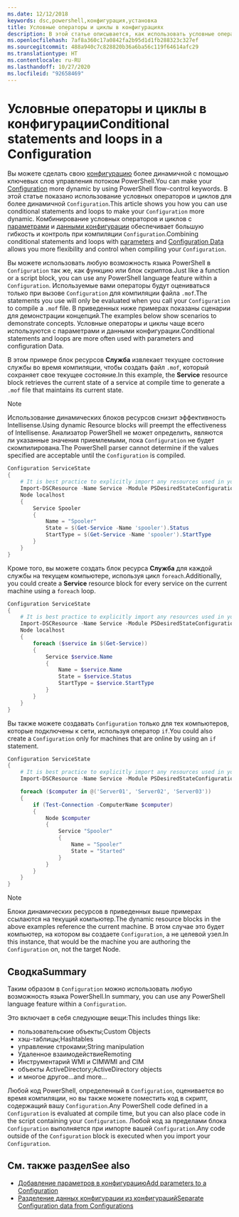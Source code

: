 ```yaml
---
ms.date: 12/12/2018
keywords: dsc,powershell,конфигурация,установка
title: Условные операторы и циклы в конфигурациях
description: В этой статье описывается, как использовать условные операторы и циклов для более динамичной конфигурации. Сочетание условных операторов и циклов с параметрами и данными конфигурации обеспечивает большую гибкость и контроль при компиляции конфигурации.
ms.openlocfilehash: 7af8a360c17a0842fa2b95d1d1fb288323c327ef
ms.sourcegitcommit: 488a940c7c828820b36a6ba56c119f64614afc29
ms.translationtype: HT
ms.contentlocale: ru-RU
ms.lasthandoff: 10/27/2020
ms.locfileid: "92658469"
---
```

# <a name="conditional-statements-and-loops-in-a-configuration"></a><span data-ttu-id="d2595-105">Условные операторы и циклы в конфигурации</span><span class="sxs-lookup"><span data-stu-id="d2595-105">Conditional statements and loops in a Configuration</span></span>

<span data-ttu-id="d2595-106">Вы можете сделать свою [конфигурацию](configurations.md) более динамичной с помощью ключевых слов управления потоком PowerShell.</span><span class="sxs-lookup"><span data-stu-id="d2595-106">You can make your [Configuration](configurations.md) more dynamic by using PowerShell flow-control keywords.</span></span> <span data-ttu-id="d2595-107">В этой статье показано использование условных операторов и циклов для более динамичной `Configuration`.</span><span class="sxs-lookup"><span data-stu-id="d2595-107">This article shows you how you can use conditional statements and loops to make your `Configuration` more dynamic.</span></span> <span data-ttu-id="d2595-108">Комбинирование условных операторов и циклов с [параметрами](add-parameters-to-a-configuration.md) и [данными конфигурации](configData.md) обеспечивает большую гибкость и контроль при компиляции `Configuration`.</span><span class="sxs-lookup"><span data-stu-id="d2595-108">Combining conditional statements and loops with [parameters](add-parameters-to-a-configuration.md) and [Configuration Data](configData.md) allows you more flexibility and control when compiling your `Configuration`.</span></span>

<span data-ttu-id="d2595-109">Вы можете использовать любую возможность языка PowerShell в `Configuration` так же, как функцию или блок скриптов.</span><span class="sxs-lookup"><span data-stu-id="d2595-109">Just like a function or a script block, you can use any PowerShell language feature within a `Configuration`.</span></span> <span data-ttu-id="d2595-110">Используемые вами операторы будут оцениваться только при вызове `Configuration` для компиляции файла `.mof`.</span><span class="sxs-lookup"><span data-stu-id="d2595-110">The statements you use will only be evaluated when you call your `Configuration` to compile a `.mof` file.</span></span> <span data-ttu-id="d2595-111">В приведенных ниже примерах показаны сценарии для демонстрации концепций.</span><span class="sxs-lookup"><span data-stu-id="d2595-111">The examples below show scenarios to demonstrate concepts.</span></span> <span data-ttu-id="d2595-112">Условные операторы и циклы чаще всего используются с параметрами и данными конфигурации.</span><span class="sxs-lookup"><span data-stu-id="d2595-112">Conditional statements and loops are more often used with parameters and configuration Data.</span></span>

<span data-ttu-id="d2595-113">В этом примере блок ресурсов **Служба** извлекает текущее состояние службы во время компиляции, чтобы создать файл `.mof`, который сохраняет свое текущее состояние.</span><span class="sxs-lookup"><span data-stu-id="d2595-113">In this  example, the **Service** resource block retrieves the current state of a service at compile time to generate a `.mof` file that maintains its current state.</span></span>

> [!NOTE]
> <span data-ttu-id="d2595-114">Использование динамических блоков ресурсов снизит эффективность Intellisense.</span><span class="sxs-lookup"><span data-stu-id="d2595-114">Using dynamic Resource blocks will preempt the effectiveness of Intellisense.</span></span> <span data-ttu-id="d2595-115">Анализатор PowerShell не может определить, являются ли указанные значения приемлемыми, пока `Configuration` не будет скомпилирована.</span><span class="sxs-lookup"><span data-stu-id="d2595-115">The PowerShell parser cannot determine if the values specified are acceptable until the `Configuration` is compiled.</span></span>

```powershell
Configuration ServiceState
{
    # It is best practice to explicitly import any resources used in your Configurations.
    Import-DSCResource -Name Service -Module PSDesiredStateConfiguration
    Node localhost
    {
        Service Spooler
        {
            Name = "Spooler"
            State = $(Get-Service -Name 'spooler').Status
            StartType = $(Get-Service -Name 'spooler').StartType
        }
    }
}
```

<span data-ttu-id="d2595-116">Кроме того, вы можете создать блок ресурса **Служба** для каждой службы на текущем компьютере, используя цикл `foreach`.</span><span class="sxs-lookup"><span data-stu-id="d2595-116">Additionally, you could create a **Service** resource block for every service on the current machine using a `foreach` loop.</span></span>

```powershell
Configuration ServiceState
{
    # It is best practice to explicitly import any resources used in your Configurations.
    Import-DSCResource -Name Service -Module PSDesiredStateConfiguration
    Node localhost
    {
        foreach ($service in $(Get-Service))
        {
            Service $service.Name
            {
                Name = $service.Name
                State = $service.Status
                StartType = $service.StartType
            }
        }
    }
}
```

<span data-ttu-id="d2595-117">Вы также можете создавать `Configuration` только для тех компьютеров, которые подключены к сети, используя оператор `if`.</span><span class="sxs-lookup"><span data-stu-id="d2595-117">You could also create a `Configuration` only for machines that are online by using an `if` statement.</span></span>

```powershell
Configuration ServiceState
{
    # It is best practice to explicitly import any resources used in your Configurations.
    Import-DSCResource -Name Service -Module PSDesiredStateConfiguration

    foreach ($computer in @('Server01', 'Server02', 'Server03'))
    {
        if (Test-Connection -ComputerName $computer)
        {
            Node $computer
            {
                Service "Spooler"
                {
                    Name = "Spooler"
                    State = "Started"
                }
            }
        }
    }
}
```

> [!NOTE]
> <span data-ttu-id="d2595-118">Блоки динамических ресурсов в приведенных выше примерах ссылаются на текущий компьютер.</span><span class="sxs-lookup"><span data-stu-id="d2595-118">The dynamic resource blocks in the above examples reference the current machine.</span></span> <span data-ttu-id="d2595-119">В этом случае это будет компьютер, на котором вы создаете `Configuration`, а не целевой узел.</span><span class="sxs-lookup"><span data-stu-id="d2595-119">In this instance, that would be the machine you are authoring the `Configuration` on, not the target Node.</span></span>

<!---
Mention Get-DSCConfigurationFromSystem
-->

## <a name="summary"></a><span data-ttu-id="d2595-120">Сводка</span><span class="sxs-lookup"><span data-stu-id="d2595-120">Summary</span></span>

<span data-ttu-id="d2595-121">Таким образом в `Configuration` можно использовать любую возможность языка PowerShell.</span><span class="sxs-lookup"><span data-stu-id="d2595-121">In summary, you can use any PowerShell language feature within a `Configuration`.</span></span>

<span data-ttu-id="d2595-122">Это включает в себя следующие вещи:</span><span class="sxs-lookup"><span data-stu-id="d2595-122">This includes things like:</span></span>

- <span data-ttu-id="d2595-123">пользовательские объекты;</span><span class="sxs-lookup"><span data-stu-id="d2595-123">Custom Objects</span></span>
- <span data-ttu-id="d2595-124">хэш-таблицы;</span><span class="sxs-lookup"><span data-stu-id="d2595-124">Hashtables</span></span>
- <span data-ttu-id="d2595-125">управление строками;</span><span class="sxs-lookup"><span data-stu-id="d2595-125">String manipulation</span></span>
- <span data-ttu-id="d2595-126">Удаленное взаимодействие</span><span class="sxs-lookup"><span data-stu-id="d2595-126">Remoting</span></span>
- <span data-ttu-id="d2595-127">Инструментарий WMI и CIM</span><span class="sxs-lookup"><span data-stu-id="d2595-127">WMI and CIM</span></span>
- <span data-ttu-id="d2595-128">объекты ActiveDirectory;</span><span class="sxs-lookup"><span data-stu-id="d2595-128">ActiveDirectory objects</span></span>
- <span data-ttu-id="d2595-129">и многое другое...</span><span class="sxs-lookup"><span data-stu-id="d2595-129">and more...</span></span>

<span data-ttu-id="d2595-130">Любой код PowerShell, определенный в `Configuration`, оценивается во время компиляции, но вы также можете поместить код в скрипт, содержащий вашу `Configuration`.</span><span class="sxs-lookup"><span data-stu-id="d2595-130">Any PowerShell code defined in a `Configuration` is evaluated at compile time, but you can also place code in the script containing your `Configuration`.</span></span> <span data-ttu-id="d2595-131">Любой код за пределами блока `Configuration` выполняется при импорте вашей `Configuration`.</span><span class="sxs-lookup"><span data-stu-id="d2595-131">Any code outside of the `Configuration` block is executed when you import your `Configuration`.</span></span>

## <a name="see-also"></a><span data-ttu-id="d2595-132">См. также раздел</span><span class="sxs-lookup"><span data-stu-id="d2595-132">See also</span></span>

- [<span data-ttu-id="d2595-133">Добавление параметров в конфигурацию</span><span class="sxs-lookup"><span data-stu-id="d2595-133">Add parameters to a Configuration</span></span>](add-parameters-to-a-configuration.md)
- [<span data-ttu-id="d2595-134">Разделение данных конфигурации из конфигураций</span><span class="sxs-lookup"><span data-stu-id="d2595-134">Separate Configuration data from Configurations</span></span>](configData.md)
